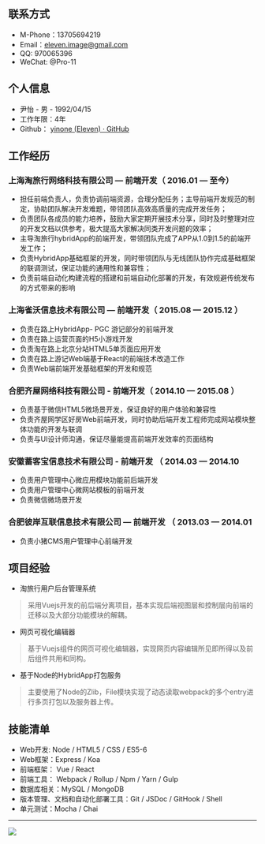 ## 联系方式
* M-Phone：13705694219
* Email：eleven.image@gmail.com
* QQ: 970065396
* WeChat: @Pro-11

## 个人信息
 * 尹怡 - 男 - 1992/04/15
 * 工作年限：4年
 * Github： [yinone (Eleven) · GitHub](https://github.com/yinone)

## 工作经历
### 上海淘旅行网络科技有限公司 — 前端开发（ 2016.01 — 至今）
* 担任前端负责人，负责协调前端资源，合理分配任务；主导前端开发规范的制定，协助团队解决开发难题，带领团队高效高质量的完成开发任务；
* 负责团队各成员的能力培养，鼓励大家定期开展技术分享，同时及时整理对应的开发文档以供参考，极大提高大家解决同类开发问题的效率；
* 主导淘旅行hybridApp的前端开发，带领团队完成了APP从1.0到1.5的前端开发工作；
* 负责HybridApp基础框架的开发，同时带领团队与无线团队协作完成基础框架的联调测试，保证功能的通用性和兼容性；
* 负责前端自动化构建流程的搭建和前端自动化部署的开发，有效规避传统发布的方式带来的影响
 

### 上海雀沃信息技术有限公司 — 前端开发（ 2015.08 — 2015.12 ）
* 负责在路上HybridApp- PGC 游记部分的前端开发
* 负责在路上运营页面的H5小游戏开发
* 负责淘在路上北京分站HTML5单页面应用开发
* 负责在路上游记Web端基于React的前端技术改造工作
* 负责Web端前端开发基础框架的开发和规范


### 合肥齐屋网络科技有限公司 - 前端开发（ 2014.10 — 2015.08 ）
* 负责基于微信HTML5微场景开发，保证良好的用户体验和兼容性
* 负责齐屋网学区好房Web前端开发，同时协助后端开发工程师完成网站模块整体功能的开发与联调
* 负责与UI设计师沟通，保证尽量能提高前端开发效率的页面结构


### 安徽蓄客宝信息技术有限公司 - 前端开发 （ 2014.03 — 2014.10
* 负责用户管理中心微应用模块功能前后端开发
* 负责用户管理中心微网站模板的前端开发
* 负责微信微场景开发


### 合肥彼岸互联信息技术有限公司 — 前端开发 （ 2013.03 — 2014.01
* 负责小猪CMS用户管理中心前端开发

## 项目经验
* 淘旅行用户后台管理系统

> 采用Vuejs开发的前后端分离项目，基本实现后端视图层和控制层向前端的迁移以及大部分功能模块的解耦。

* 网页可视化编辑器

> 基于Vuejs组件的网页可视化编辑器，实现网页内容编辑所见即所得以及前后组件共用和同构。

* 基于Node的HybridApp打包服务

> 主要使用了Node的Zlib，File模块实现了动态读取webpack的多个entry进行多页打包以及服务器上传。

## 技能清单

* Web开发:   Node / HTML5 / CSS / ES5-6
* Web框架：Express / Koa
* 前端框架： Vue / React
* 前端工具： Webpack / Rollup / Npm / Yarn / Gulp
* 数据库相关：MySQL / MongoDB
* 版本管理、文档和自动化部署工具：Git / JSDoc / GitHook / Shell
* 单元测试：Mocha / Chai

-------------------------------------------------------------------------------

![](https://dl.dropboxusercontent.com/s/blyjx1sh5ncdpqo/vi.png?dl=0)

